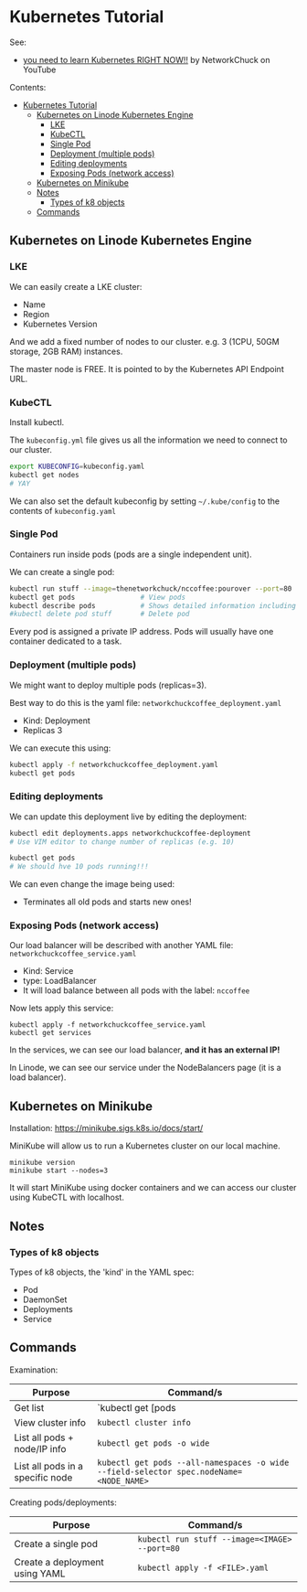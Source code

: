 # Kubernetes Tutorial

See:
* [you need to learn Kubernetes RIGHT NOW!!](https://www.youtube.com/watch?v=7bA0gTroJjw) by NetworkChuck on YouTube

Contents:
- [Kubernetes Tutorial](#kubernetes-tutorial)
  - [Kubernetes on Linode Kubernetes Engine](#kubernetes-on-linode-kubernetes-engine)
    - [LKE](#lke)
    - [KubeCTL](#kubectl)
    - [Single Pod](#single-pod)
    - [Deployment (multiple pods)](#deployment-multiple-pods)
    - [Editing deployments](#editing-deployments)
    - [Exposing Pods (network access)](#exposing-pods-network-access)
  - [Kubernetes on Minikube](#kubernetes-on-minikube)
  - [Notes](#notes)
    - [Types of k8 objects](#types-of-k8-objects)
  - [Commands](#commands)

## Kubernetes on Linode Kubernetes Engine

### LKE

We can easily create a LKE cluster:
* Name
* Region
* Kubernetes Version

And we add a fixed number of nodes to our cluster. e.g. 3 (1CPU, 50GM storage, 2GB RAM) instances.

The master node is FREE. It is pointed to by the Kubernetes API Endpoint URL.

### KubeCTL

Install kubectl.

The `kubeconfig.yml` file gives us all the information we need to connect to our cluster.

```bash
export KUBECONFIG=kubeconfig.yaml
kubectl get nodes
# YAY
```

We can also set the default kubeconfig by setting `~/.kube/config` to the contents of `kubeconfig.yaml`

### Single Pod

Containers run inside pods (pods are a single independent unit).

We can create a single pod:
```bash
kubectl run stuff --image=thenetworkchuck/nccoffee:pourover --port=80       # Create pod
kubectl get pods                # View pods
kubectl describe pods           # Shows detailed information including network info, etc
#kubectl delete pod stuff       # Delete pod
```

Every pod is assigned a private IP address. Pods will usually have one container dedicated to a task.

### Deployment (multiple pods)

We might want to deploy multiple pods (replicas=3).

Best way to do this is the yaml file: `networkchuckcoffee_deployment.yaml`
* Kind: Deployment
* Replicas 3

We can execute this using:
```bash
kubectl apply -f networkchuckcoffee_deployment.yaml
kubectl get pods
```

### Editing deployments

We can update this deployment live by editing the deployment:
```bash
kubectl edit deployments.apps networkchuckcoffee-deployment
# Use VIM editor to change number of replicas (e.g. 10)

kubectl get pods
# We should hve 10 pods running!!!
```

We can even change the image being used:
* Terminates all old pods and starts new ones!

### Exposing Pods (network access)

Our load balancer will be described with another YAML file: `networkchuckcoffee_service.yaml`
* Kind: Service
* type: LoadBalancer
* It will load balance between all pods with the label: `nccoffee`

Now lets apply this service:
```
kubectl apply -f networkchuckcoffee_service.yaml
kubectl get services
```

In the services, we can see our load balancer, **and it has an external IP!**

In Linode, we can see our service under the NodeBalancers page (it is a load balancer).

## Kubernetes on Minikube

Installation: https://minikube.sigs.k8s.io/docs/start/

MiniKube will allow us to run a Kubernetes cluster on our local machine.

```
minikube version
minikube start --nodes=3
```

It will start MiniKube using docker containers and we can access our cluster using KubeCTL
with localhost.

## Notes

### Types of k8 objects

Types of k8 objects, the 'kind' in the YAML spec:
* Pod
* DaemonSet
* Deployments
* Service

## Commands

Examination:

Purpose                             | Command/s
------------------------------------|------------------------
Get list                            | `kubectl get [pods|nodes|services|deployments.apps]`
View cluster info                   | `kubectl cluster info`
List all pods + node/IP info        | `kubectl get pods -o wide`
List all pods in a specific node    | `kubectl get pods --all-namespaces -o wide --field-selector spec.nodeName=<NODE_NAME>`

Creating pods/deployments:

Purpose                             | Command/s
------------------------------------|------------------------
Create a single pod                 | `kubectl run stuff --image=<IMAGE> --port=80`
Create a deployment using YAML      | `kubectl apply -f <FILE>.yaml`
